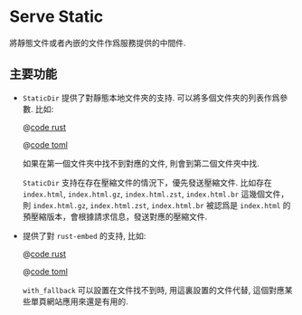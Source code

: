 # Serve Static

將靜態文件或者內嵌的文件作爲服務提供的中間件.

## 主要功能

* `StaticDir` 提供了對靜態本地文件夾的支持. 可以將多個文件夾的列表作爲參數. 比如:

    <CodeGroup>
    <CodeGroupItem title="main.rs" active>

    @[code rust](../../../../codes/static-dir-list/src/main.rs)

    </CodeGroupItem>
    <CodeGroupItem title="Cargo.toml">

    @[code toml](../../../../codes/static-dir-list/Cargo.toml)

    </CodeGroupItem>
    </CodeGroup>

    如果在第一個文件夾中找不到對應的文件, 則會到第二個文件夾中找.

  `StaticDir` 支持在存在壓縮文件的情況下，優先發送壓縮文件. 比如存在 `index.html`, `index.html.gz`, `index.html.zst`, `index.html.br` 這幾個文件，則 `index.html.gz`, `index.html.zst`, `index.html.br` 被認爲是 `index.html` 的預壓縮版本，會根據請求信息，發送對應的壓縮文件. 
    

* 提供了對 `rust-embed` 的支持, 比如:
   
    <CodeGroup>
    <CodeGroupItem title="main.rs" active>

    @[code rust](../../../../codes/static-embed-files/src/main.rs)

    </CodeGroupItem>
    <CodeGroupItem title="Cargo.toml">

    @[code toml](../../../../codes/static-embed-files/Cargo.toml)

    </CodeGroupItem>
    </CodeGroup>

    `with_fallback` 可以設置在文件找不到時, 用這裏設置的文件代替, 這個對應某些單頁網站應用來還是有用的.